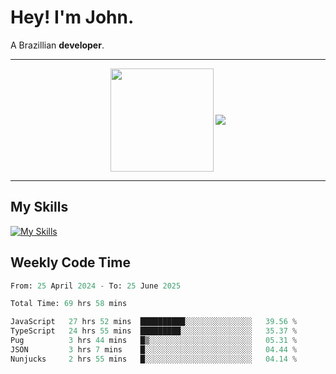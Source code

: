 # Hey! I'm John.

A Brazillian **developer**.

---

<p align="center">
  <img align="center" src="https://github-readme-stats.vercel.app/api?username=joaoiacillo&show_icons=true&locale=en" height="165" />
  <img align="center" src="https://github-readme-stats.vercel.app/api/top-langs/?username=anuraghazra&layout=compact" />
</p>

---

## My Skills

[![My Skills](https://skillicons.dev/icons?i=js,html,css,bootstrap,py,mysql,bash,linux,git,github,vscode,gamemakerstudio)](https://skillicons.dev)

## Weekly Code Time

<!--START_SECTION:waka-->

```python
From: 25 April 2024 - To: 25 June 2025

Total Time: 69 hrs 58 mins

JavaScript   27 hrs 52 mins  ██████████░░░░░░░░░░░░░░░   39.56 %
TypeScript   24 hrs 55 mins  █████████░░░░░░░░░░░░░░░░   35.37 %
Pug          3 hrs 44 mins   █▒░░░░░░░░░░░░░░░░░░░░░░░   05.31 %
JSON         3 hrs 7 mins    █░░░░░░░░░░░░░░░░░░░░░░░░   04.44 %
Nunjucks     2 hrs 55 mins   █░░░░░░░░░░░░░░░░░░░░░░░░   04.14 %
```

<!--END_SECTION:waka-->
